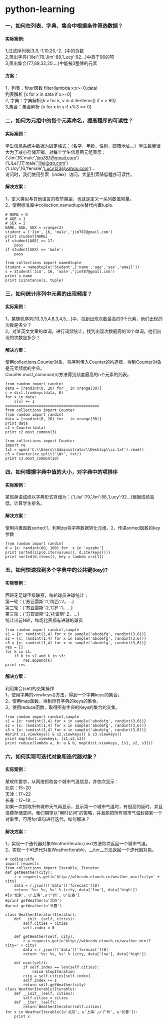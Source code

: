 # python-learning
### 一，如何在列表、字典、集合中根据条件筛选数据？
#### 实际案例:
1,过滤掉列表[3,9,-1,10,20,-2...]中的负数</br>
2,筛出字典{'lilei':79,'Jim':88,'Lucy':92...}中高于90的项</br>
3,筛出集合{77,89,32,20....}中能被3整除的元素</br>
#### 方案：
1，列表：filter函数 filter(lambda x:x>=0,data)</br>
		 列表解析 [x for x in data if x>=0]</br>
2, 字典：字典解析{k:v for k, v in d.iteritems() if v > 90}</br>
3,集合：集合解析 {x for x in s if x%3 == 0}</br>
### 二，如何为元组中的每个元素命名，提高程序的可读性？
#### 实际案例：</br>
学生信息系统中数据为固定格式：（名字，年龄，性别，邮箱地址。。）学生数量很大为了减小存储开销，对每个学生信息用元组表示：</br>
('Jim',16,'male','jim787@gmail.com')</br>
('LiLei',17,'male','lilei@qq.com')</br>
('LUcy',16,'female','Lucy123@yahoo.com')...</br>
访问时，我们使用引索（index）访问，大量引索降低程序可读性。</br>
#### 解决方案：</br>
1，定义类似与其他语言的枚举类型，也就是定义一系列数值常量。</br>
2，使用标准库中collection.namedtuple替代内置tuple.</br>
```
# NAME = 0
# AGE = 1
# SEX = 2
NAME, AGE, SEX = xrange(3)
student = ('Jim', 16, 'male','jim787@gmail.com')
print student[NAME]
if student[AGE] >= 17:
    pass
if student[SEX] == 'male':
    pass
 ```
```
from collections import namedtuple
Student = namedtuple('Student',['name','age','sex','email'])
s = Student('Jim', 16, 'male','jim787@gmail.com')
print s.name
print isinstance(s, tuple)	
```
### 三，如何统计序列中元素的出现频度？
#### 实际案例：
1，某随机序列[13,3,5,4,6,3,4,5,...]中，找到出现次数最高的3个元素，他们出现的次数是多少？</br>
2，对某英文文章的单词，进行词频统计，找到出现次数最高的10个单词，他们出现的次数是多少？</br>
#### 解决方案：
使用collections.Counter对象，将序列传入Counter的构造器，得到Counter对象是元素频度的字典。</br>
Counter.most_common(n)方法得到频度最高的n个元素的列表。</br>
```
from random import randint
data = [randint(0, 20) for _ in xrange(30)]
c = dict.fromkeys(data, 0)
for x in data:
    c[x] += 1
==========================================	
from collections import Counter
from random import randint
data = [randint(0, 20) for _ in xrange(30)]
print data
c2 = Counter(data)
print c2.most_common(3)
```
```
from collections import Counter
import re
txt = open('C:\\Users\\Administrator\\Desktop\\cc.txt').read()
c3 = Counter(re.split('\W+', txt))
print c3.most_common(10)
```
### 四，如何根据字典中值的大小，对字典中的项排序
#### 实际案例：
某班英语成绩以字典形式存储为：{'Lilei':79,'Jim':88,'Lucy':92...}根据成绩高低，计算学生排名。</br>
#### 解决方案：
使用内置函数sorted:1，利用zip将字典数据转化元组。2，传递sorted函数的key参数</br>
```
from random import randint
d = {x: randint(60, 100) for  x in 'xyzabc'}
print sorted(zip(d.itervalues(), d.iterkeys()))
print sorted(d.items(), key = lambda x:x[1])
```
### 五，如何快速找到多个字典中的公共键(key)?
#### 实际案例：
西班牙足球甲级联赛，每轮球员进球统计：</br>
第一轮：{'苏亚雷斯':1,'梅西':2，...}</br>
第二轮：{'苏亚雷斯':2,'C罗':1，...}</br>
第三轮：{'苏亚雷斯':2,'托雷斯':2，...}</br>
统计出前N轮，每场比赛都有进球的球员</br>
```
from random import randint,sample
s1 = {x: randint(1,4) for x in sample('abcdefg', randint(3,6))}
s2 = {x: randint(1,4) for x in sample('abcdefg', randint(3,6))}
s3 = {x: randint(1,4) for x in sample('abcdefg', randint(3,6))}
res = []
for k in s1:
    if k in s2 and k in s3:
        res.append(k)
print res
```
#### 解决方案：
利用集合(set)的交集操作</br>
1，使用字典的viewkeys()方法，得到一个字典keys的集合。</br>
2，使用map函数，得到所有字典的keys的集合。</br>
3，使用reduce函数，取得所有字典的Keys的集合的交集。</br>
```
from random import randint,sample
s1 = {x: randint(1,4) for x in sample('abcdefg', randint(3,6))}
s2 = {x: randint(1,4) for x in sample('abcdefg', randint(3,6))}
s3 = {x: randint(1,4) for x in sample('abcdefg', randint(3,6))}
#print s1.viewkeys() & s2.viewkeys() & s3.viewkeys()
print map(dict.viewkeys, [s1,s2,s3])
print reduce(lambda a, b: a & b, map(dict.viewkeys, [s1, s2, s3]))
```
### 六，如何实现可迭代对象和迭代器对象？
#### 实际案例：
某软件要求，从网络抓取各个城市气温信息，并依次显示：</br>
北京：15~20</br>
天津：17~22</br>
长春：12~18 ....</br>
如果一次抓取所有城市天气再显示，显示第一个城市气温时，有很高的延时，并且浪费存储空间，我们期望以“用时访问”的策略，并且能把所有城市气温封装到一个对象里，可用for语句进行迭代，如何解决？</br>
#### 解决方案：
1，实现一个迭代器对象WeatherIterator,next方法每次返回一个城市气温。</br>
2，实现一个可迭代对象WeatherIterable，__iter__方法返回一个迭代器对象。</br>
```
# coding:utf8
import requests
from collections import Iterable, Iterator
def getWeather(city):
    r = requests.get(u'http://wthrcdn.etouch.cn/weather_mini?city=' + city)
    data = r.json()['data']['forecast'][0]
    return '%s: %s, %s' % (city, data['low'], data['high'])
#[u'北京', u'上海',u'广州', u'长春']
#print getWeather(u'北京')
#print getWeather(u'长春')

class WeatherIterator(Iterator):
	def __init__(self, cities):
		self.cities = cities
		self.index = 0
	
	def getWeather(self, city):
		r = requests.get(u'http://wthrcdn.etouch.cn/weather_mini?city=' + city)
		data = r.json()['data']['forecast'][0]
		return '%s: %s, %s' % (city, data['low'], data['high'])
	
	def next(self):
		if self.index == len(self.cities):
			raise StopIteration
		city = self.cities[self.index]
		self.index += 1
		return self.getWeather(city)
class WeatherIterable(Iterable):
	def __init__(self, cities):
		self.cities = cities
	def __iter__(self):
		return WeatherIterator(self.cities)
for x in WeatherIterable([u'北京', u'上海',u'广州', u'长春']):
	print x
```
